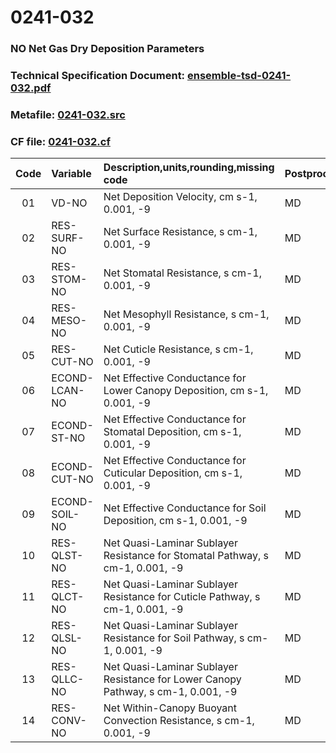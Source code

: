 # 0241-032
### NO Net Gas Dry Deposition Parameters
### Technical Specification Document: [ensemble-tsd-0241-032.pdf](../tsd/ensemble-tsd-0241-032.pdf)
### Metafile: [0241-032.src](../src/0241-032.src)
### CF file: [0241-032.cf](../cf/0241-032.cf)
|Code|Variable|Description,units,rounding,missing code|Postprocessing|
|:-:|:-|:-|:-|
|01|VD-NO|Net Deposition Velocity, cm s-1, 0.001, -9|MD|
|02|RES-SURF-NO|Net Surface Resistance, s cm-1, 0.001, -9|MD|
|03|RES-STOM-NO|Net Stomatal Resistance, s cm-1, 0.001, -9|MD|
|04|RES-MESO-NO|Net Mesophyll Resistance, s cm-1, 0.001, -9|MD|
|05|RES-CUT-NO|Net Cuticle Resistance, s cm-1, 0.001, -9|MD|
|06|ECOND-LCAN-NO|Net Effective Conductance for Lower Canopy Deposition, cm s-1, 0.001, -9|MD|
|07|ECOND-ST-NO|Net Effective Conductance for Stomatal Deposition, cm s-1, 0.001, -9|MD|
|08|ECOND-CUT-NO|Net Effective Conductance for Cuticular Deposition, cm s-1, 0.001, -9|MD|
|09|ECOND-SOIL-NO|Net Effective Conductance for Soil Deposition, cm s-1, 0.001, -9|MD|
|10|RES-QLST-NO|Net Quasi-Laminar Sublayer Resistance for Stomatal Pathway, s cm-1, 0.001, -9|MD|
|11|RES-QLCT-NO|Net Quasi-Laminar Sublayer Resistance for Cuticle Pathway, s cm-1, 0.001, -9|MD|
|12|RES-QLSL-NO|Net Quasi-Laminar Sublayer Resistance for Soil  Pathway, s cm-1, 0.001, -9|MD|
|13|RES-QLLC-NO|Net Quasi-Laminar Sublayer Resistance for Lower Canopy Pathway, s cm-1, 0.001, -9|MD|
|14|RES-CONV-NO|Net Within-Canopy Buoyant Convection Resistance, s cm-1, 0.001, -9|MD|
